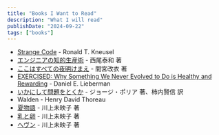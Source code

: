 ```yaml
---
title: "Books I Want to Read"
description: "What I will read"
publishDate: "2024-09-22"
tags: ["books"]
---
```


- [Strange Code](https://nostarch.com/strange-code) - Ronald T. Kneusel
- [エンジニアの知的生産術](https://gihyo.jp/book/2018/978-4-7741-9876-7) - 西尾泰和 著
- [ここはすべての夜明けまえ](https://www.hayakawa-online.co.jp/shopdetail/000000015764/) - 間宮改衣 著
- [EXERCISED: Why Something We Never Evolved to Do is Healthy and Rewarding](https://scholar.harvard.edu/exercised/home) - Daniel E. Lieberman
- [いかにして問題をとくか](https://www.maruzen-publishing.co.jp/contents/howtosolveit/index.html) - ジョージ・ポリア 著、柿内賢信 訳
- Walden - Henry David Thoreau
- [夏物語](https://books.bunshun.jp/ud/book/num/9784167917333) - 川上未映子 著
- [乳と卵](https://books.bunshun.jp/ud/book/num/9784167791018) - 川上未映子 著
- [ヘヴン](https://bookclub.kodansha.co.jp/product?item=0000185542) - 川上未映子 著

